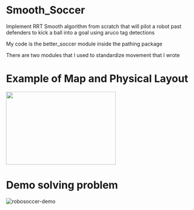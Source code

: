 # Smooth_Soccer
Implement RRT Smooth algorithm from scratch that will pilot a robot past defenders to kick a ball into a goal using aruco tag detections

My code is the better_soccer module inside the pathing package

There are two modules that I used to standardize movement that I wrote

# Example of Map and Physical Layout
<img src="https://github.com/user-attachments/assets/f2ca4f31-774a-4d78-8489-e0ff9796ca02" width="300" height="200">


# Demo solving problem
![robosoccer-demo](https://github.com/user-attachments/assets/e459ffc4-8905-4e08-a2d2-6bcd78da8941)
